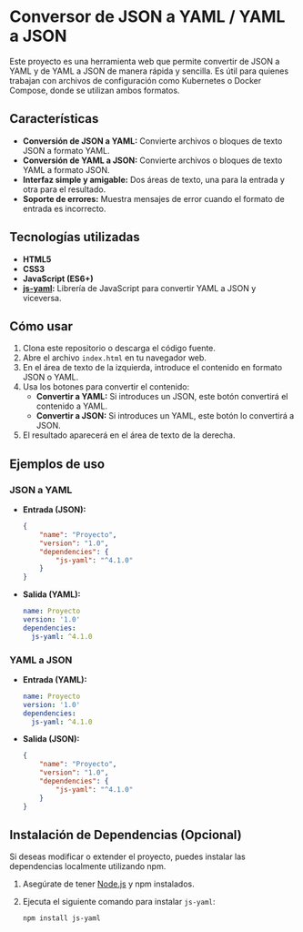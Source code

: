 # Conversor de JSON a YAML / YAML a JSON

Este proyecto es una herramienta web que permite convertir de JSON a YAML y de YAML a JSON de manera rápida y sencilla. Es útil para quienes trabajan con archivos de configuración como Kubernetes o Docker Compose, donde se utilizan ambos formatos.

## Características

- **Conversión de JSON a YAML:** Convierte archivos o bloques de texto JSON a formato YAML.
- **Conversión de YAML a JSON:** Convierte archivos o bloques de texto YAML a formato JSON.
- **Interfaz simple y amigable:** Dos áreas de texto, una para la entrada y otra para el resultado.
- **Soporte de errores:** Muestra mensajes de error cuando el formato de entrada es incorrecto.

## Tecnologías utilizadas

- **HTML5**
- **CSS3**
- **JavaScript (ES6+)**
- **[js-yaml](https://github.com/nodeca/js-yaml):** Librería de JavaScript para convertir YAML a JSON y viceversa.

## Cómo usar

1. Clona este repositorio o descarga el código fuente.
2. Abre el archivo `index.html` en tu navegador web.
3. En el área de texto de la izquierda, introduce el contenido en formato JSON o YAML.
4. Usa los botones para convertir el contenido:
    - **Convertir a YAML:** Si introduces un JSON, este botón convertirá el contenido a YAML.
    - **Convertir a JSON:** Si introduces un YAML, este botón lo convertirá a JSON.
5. El resultado aparecerá en el área de texto de la derecha.

## Ejemplos de uso

### JSON a YAML

- **Entrada (JSON):**

    ```json
    {
        "name": "Proyecto",
        "version": "1.0",
        "dependencies": {
            "js-yaml": "^4.1.0"
        }
    }
    ```
- **Salida (YAML):**

    ```yaml
    name: Proyecto
    version: '1.0'
    dependencies:
      js-yaml: ^4.1.0
    ```

### YAML a JSON

- **Entrada (YAML):**

    ```yaml
    name: Proyecto
    version: '1.0'
    dependencies:
      js-yaml: ^4.1.0
    ```

- **Salida (JSON):**

    ```json
    {
        "name": "Proyecto",
        "version": "1.0",
        "dependencies": {
            "js-yaml": "^4.1.0"
        }
    }
    ```

## Instalación de Dependencias (Opcional)

Si deseas modificar o extender el proyecto, puedes instalar las dependencias localmente utilizando npm.

1. Asegúrate de tener [Node.js](https://nodejs.org/) y npm instalados.
2. Ejecuta el siguiente comando para instalar `js-yaml`:

   ```bash
   npm install js-yaml
